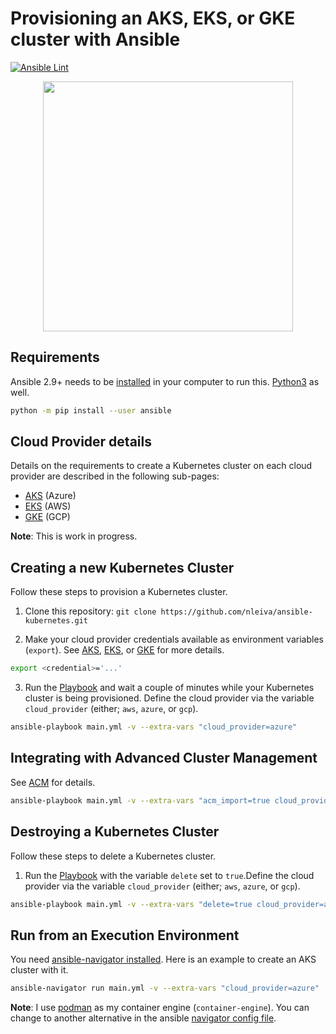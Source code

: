 # Provisioning an AKS, EKS, or GKE cluster with Ansible
[![Ansible Lint](https://github.com/nleiva/ansible-kubernetes/actions/workflows/ansible-lint.yml/badge.svg)](https://github.com/nleiva/ansible-kubernetes/actions/workflows/ansible-lint.yml)

<p align="center">
<img height="400" src="./pictures/k8s_ansible.png">
</p>

## Requirements

Ansible 2.9+ needs to be [installed](https://docs.ansible.com/ansible/latest/installation_guide/intro_installation.html#installing-ansible-with-pip) in your computer to run this. [Python3](https://wiki.python.org/moin/BeginnersGuide/Download) as well.

```bash
python -m pip install --user ansible
```

## Cloud Provider details

Details on the requirements to create a Kubernetes cluster on each cloud provider are described in the following sub-pages:  

- [AKS](aks.md) (Azure)
- [EKS](eks.md) (AWS)
- [GKE](gke.md) (GCP)

**Note**: This is work in progress.

## Creating a new Kubernetes Cluster

Follow these steps to provision a Kubernetes cluster.

1. Clone this repository: `git clone https://github.com/nleiva/ansible-kubernetes.git`

2. Make your cloud provider credentials available as environment variables (`export`). See [AKS](aks.md), [EKS](eks.md), or [GKE](gke.md) for more details.

```bash
export <credential>='...'
```

3. Run the [Playbook](main.yml) and wait a couple of minutes while your Kubernetes cluster is being provisioned. Define the cloud provider via the variable `cloud_provider` (either; `aws`, `azure`, or `gcp`).

```bash
ansible-playbook main.yml -v --extra-vars "cloud_provider=azure"
```

## Integrating with Advanced Cluster Management

See [ACM](acm.md) for details.

```bash
ansible-playbook main.yml -v --extra-vars "acm_import=true cloud_provider=aws"
```

## Destroying a Kubernetes Cluster

Follow these steps to delete a Kubernetes cluster.

1. Run the [Playbook](main.yml) with the variable `delete` set to `true`.Define the cloud provider via the variable `cloud_provider` (either; `aws`, `azure`, or `gcp`).

```bash
ansible-playbook main.yml -v --extra-vars "delete=true cloud_provider=azure"
```

## Run from an Execution Environment

You need [ansible-navigator installed](https://github.com/ansible/ansible-navigator#installing). Here is an example to create an AKS cluster with it.

```bash
ansible-navigator run main.yml -v --extra-vars "cloud_provider=azure"
```

**Note**: I use [podman](https://podman.io/) as my container engine (`container-engine`). You can change to another alternative in the ansible [navigator config file](ansible-navigator.yml).